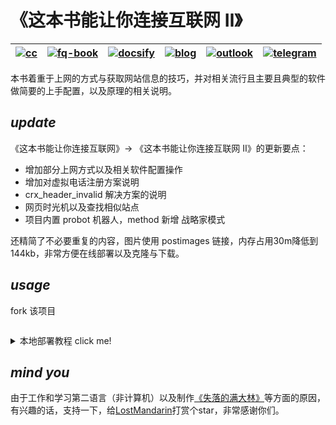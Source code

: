 # 《这本书能让你连接互联网 Ⅱ》

|[![cc](https://i.creativecommons.org/l/by-nc/4.0/80x15.png)](http://creativecommons.org/licenses/by-nc/4.0/)|[![fq-book](https://img.shields.io/badge/%F0%9F%93%96book-fq--book-red.svg?longCache=true&style=flat-square)](https://hoodiearon.github.io/fq-book)|[![docsify](https://img.shields.io/badge/%F0%9F%93%96docs-docsify-brightgreen.svg?longCache=true&style=flat-square)](https://docsify.js.org/)|[![blog](https://img.shields.io/badge/%F0%9F%94%97blog-hoodiearon-lightgrey.svg?longCache=true&style=flat-square)](https://hoodiearon.github.io/)|[![outlook](https://img.shields.io/badge/%F0%9F%93%A7hotmail-@邮箱联系-blue.svg?longCache=true&style=flat-square)](mailto:hoodiearon@outlook.com)|[![telegram](https://img.shields.io/badge/telegram-:me-blue.svg?longCache=true&style=flat-square)](https://t.me/hoodiearon)
|:-:|:-:|:-:|:-:|:-:|:-:|

本书着重于上网的方式与获取网站信息的技巧，并对相关流行且主要且典型的软件做简要的上手配置，以及原理的相关说明。

## ***update***

《这本书能让你连接互联网》-> 《这本书能让你连接互联网 Ⅱ》的更新要点：

* 增加部分上网方式以及相关软件配置操作
* 增加对虚拟电话注册方案说明
* crx_header_invalid 解决方案的说明
* 网页时光机以及查找相似站点
* 项目内置 probot 机器人，method 新增 战略家模式

还精简了不必要重复的内容，图片使用 postimages 链接，内存占用30m降低到144kb，非常方便在线部署以及克隆与下载。

## ***usage***

fork 该项目

![]()

<details><summary>本地部署教程 click me! </summary>
 
点击`clone or download`之前，确认本机是否有[git](https://git-scm.com/)与[node](https://nodejs.org/zh-cn/)生产环境若没有请点击下载，安装比较傻瓜化，一直点`下一步`或`next`即可

* 右击选择`git bash`在命令行中输入 `npm i docsify-cli -g`
* 点击`clone or download`接着再点击`DownloadZIP`下载压缩包
* 解压缩后进入到`fq-book-master/docs`目录中右击打开`git bash`输入`docsify init .`
* 接着使用`docsify serve`完成本地部署，在浏览器中输入`localhost:3000`即可看到效果 :joy:

更多详细教程请看[docsify官网文档说明](https://docsify.js.org/)，当然，你也可以使用[wkhtmltopdf](https://github.com/wkhtmltopdf/wkhtmltopdf)  以及结合[tools.pdf24.org](https://tools.pdf24.org/zh/webpage-to-pdf)制作《这本书》的PDF
</details>


## ***mind you*** 

由于工作和学习第二语言（非计算机）以及制作[《失落的满大林》](https://hoodiearon.github.io/LostMandarin)等方面的原因，有兴趣的话，支持一下，给[LostMandarin](https://github.com/hoodiearon/LostMandarin)打赏个star，非常感谢你们。

<!-- ## ***update***

《这本书能让你连接互联网》-> 《这本书能让你连接互联网 Ⅱ》

* 增加部分上网方式以及相关软件配置操作
* 增加对虚拟电话注册方案说明
* crx_header_invalid 解决方案的说明
* 网页时光机以及查找相似站点
* method 新增 战略家模式
* 项目内置 probot 机器人

此外，还精简了不必要重复的内容，图片使用 postimages 链接，内存占用30m降低到144kb，非常方便克隆与下载；以上是所有更新要点，欢迎 fork 《这本书》！ -->
